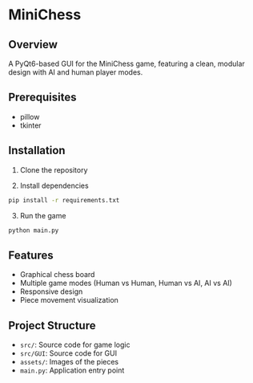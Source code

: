 # MiniChess

## Overview
A PyQt6-based GUI for the MiniChess game, featuring a clean, modular design with AI and human player modes.

## Prerequisites
- pillow
- tkinter

## Installation
1. Clone the repository

2. Install dependencies
```bash
pip install -r requirements.txt
```
3. Run the game
```bash
python main.py
```

## Features
- Graphical chess board
- Multiple game modes (Human vs Human, Human vs AI, AI vs AI)
- Responsive design
- Piece movement visualization

## Project Structure
- `src/`: Source code for game logic
- `src/GUI`: Source code for GUI
- `assets/`: Images of the pieces
- `main.py`: Application entry point
